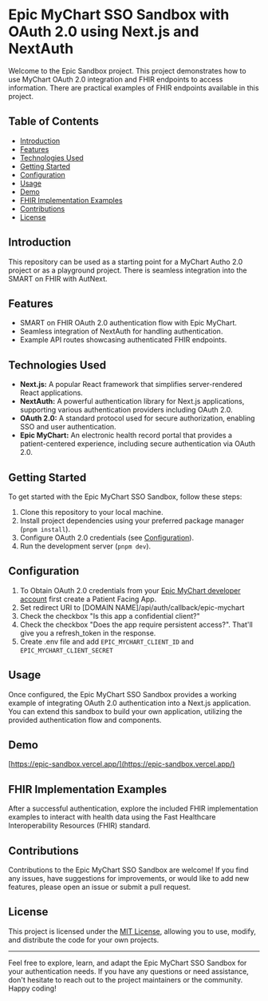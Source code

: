 # Epic MyChart SSO Sandbox with OAuth 2.0 using Next.js and NextAuth

Welcome to the Epic Sandbox project. This project demonstrates how to use MyChart OAuth 2.0 integration and FHIR endpoints to access information. There are practical examples of FHIR endpoints available in this project.

## Table of Contents

- [Introduction](#introduction)
- [Features](#features)
- [Technologies Used](#technologies-used)
- [Getting Started](#getting-started)
- [Configuration](#configuration)
- [Usage](#usage)
- [Demo](#demo)
- [FHIR Implementation Examples](#fhir-implementation-examples)
- [Contributions](#contributions)
- [License](#license)

## Introduction

This repository can be used as a starting point for a MyChart Autho 2.0 project or as a playground project. There is seamless integration into the SMART on FHIR with AutNext.

## Features

- SMART on FHIR OAuth 2.0 authentication flow with Epic MyChart.
- Seamless integration of NextAuth for handling authentication.
- Example API routes showcasing authenticated FHIR endpoints.

## Technologies Used

- **Next.js:** A popular React framework that simplifies server-rendered React applications.
- **NextAuth:** A powerful authentication library for Next.js applications, supporting various authentication providers including OAuth 2.0.
- **OAuth 2.0:** A standard protocol used for secure authorization, enabling SSO and user authentication.
- **Epic MyChart:** An electronic health record portal that provides a patient-centered experience, including secure authentication via OAuth 2.0.

## Getting Started

To get started with the Epic MyChart SSO Sandbox, follow these steps:

1. Clone this repository to your local machine.
2. Install project dependencies using your preferred package manager (`pnpm install`).
3. Configure OAuth 2.0 credentials (see [Configuration](#configuration)).
4. Run the development server (`pnpm dev`).

## Configuration

1. To Obtain OAuth 2.0 credentials from your [Epic MyChart developer account](https://fhir.epic.com/Documentation?docId=oauth2) first create a Patient Facing App.
2. Set redirect URI to [DOMAIN NAME]/api/auth/callback/epic-mychart
3. Check the checkbox "Is this app a confidential client?"
4. Check the checkbox "Does the app require persistent access?". That'll give you a refresh_token in the response.
5. Create .env file and add `EPIC_MYCHART_CLIENT_ID` and `EPIC_MYCHART_CLIENT_SECRET`

## Usage

Once configured, the Epic MyChart SSO Sandbox provides a working example of integrating OAuth 2.0 authentication into a Next.js application. You can extend this sandbox to build your own application, utilizing the provided authentication flow and components.

## Demo

[https://epic-sandbox.vercel.app/](https://epic-sandbox.vercel.app/)

## FHIR Implementation Examples

After a successful authentication, explore the included FHIR implementation examples to interact with health data using the Fast Healthcare Interoperability Resources (FHIR) standard.

## Contributions

Contributions to the Epic MyChart SSO Sandbox are welcome! If you find any issues, have suggestions for improvements, or would like to add new features, please open an issue or submit a pull request.

## License

This project is licensed under the [MIT License](LICENSE), allowing you to use, modify, and distribute the code for your own projects.

---

Feel free to explore, learn, and adapt the Epic MyChart SSO Sandbox for your authentication needs. If you have any questions or need assistance, don't hesitate to reach out to the project maintainers or the community. Happy coding!
